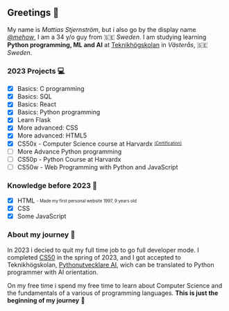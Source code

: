## Greetings 👋

My name is _Mattias Stjernström_, but i also go by the display name [_@mehow_](https://mehow.se), I am a 34 y/o guy from 🇸🇪 _Sweden_. I am studying learning __Python programming, ML and AI__ at [Teknikhögskolan](https://teknikhogskolan.se) in _Västerås_, 🇸🇪 _Sweden_.

### 2023 Projects 💻
- [x] Basics: C programming
- [x] Basics: SQL
- [x] Basics: React
- [x] Basics: Python programming
- [x] Learn Flask
- [x] More advanced: CSS
- [x] More advanced: HTML5
- [x] CS50x - Computer Science course at Harvardx <sup><sub>[(Certification)](https://courses.edx.org/certificates/a99105bb3b51493b8c6b91e765486f25)</sub></sup>
- [ ] More Advance Python programming
- [ ] CS50p - Python Course at Harvardx
- [ ] CS50w - Web Programming with Python and JavaScript

### Knowledge before 2023 🤙
- [x] HTML <sub><sup> - Made my first personal website 1997, 9 years old</sup></sub>
- [x] CSS
- [x] Some JavaScript

### About my journey 🚀
In 2023 i decied to quit my full time job to go full developer mode. I completed [CS50](https://en.wikipedia.org/wiki/CS50) in the spring of 2023, and I got accepted to Teknikhögskolan, [Pythonutvecklare AI](https://teknikhogskolan.se/utbildningar/pythonutvecklare-ai), wich can be translated to Python programmer with AI orientation.

On my free time i spend my free time to learn about Computer Science and the fundamentals of a various of programming languages. __This is just the beginning of my journey__ 👶
